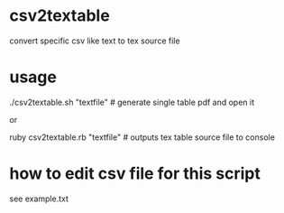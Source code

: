 # csv2textable
convert specific csv like text to tex source file

# usage
./csv2textable.sh "textfile"   # generate single table pdf and open it

or

ruby csv2textable.rb "textfile"   # outputs tex table source file to console

# how to edit csv file for this script
see example.txt
